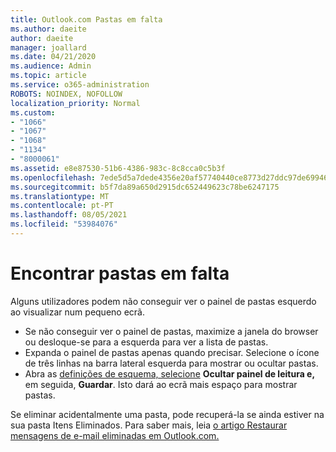 ```yaml
---
title: Outlook.com Pastas em falta
ms.author: daeite
author: daeite
manager: joallard
ms.date: 04/21/2020
ms.audience: Admin
ms.topic: article
ms.service: o365-administration
ROBOTS: NOINDEX, NOFOLLOW
localization_priority: Normal
ms.custom:
- "1066"
- "1067"
- "1068"
- "1134"
- "8000061"
ms.assetid: e8e87530-51b6-4386-983c-8c8cca0c5b3f
ms.openlocfilehash: 7ede5d5a7dede4356e20af57740440ce8773d27ddc97de699466ad05c1c7a4bb
ms.sourcegitcommit: b5f7da89a650d2915dc652449623c78be6247175
ms.translationtype: MT
ms.contentlocale: pt-PT
ms.lasthandoff: 08/05/2021
ms.locfileid: "53984076"
---
```

# <a name="find-missing-folders"></a>Encontrar pastas em falta

Alguns utilizadores podem não conseguir ver o painel de pastas esquerdo ao visualizar num pequeno ecrã.

- Se não conseguir ver o painel de pastas, maximize a janela do browser ou desloque-se para a esquerda para ver a lista de pastas.
- Expanda o painel de pastas apenas quando precisar. Selecione o ícone de três linhas na barra lateral esquerda para mostrar ou ocultar pastas.
- Abra as [definições de esquema, selecione](https://outlook.live.com/mail/options/mail/layout) **Ocultar painel de leitura e,** em seguida, **Guardar**. Isto dará ao ecrã mais espaço para mostrar pastas.

Se eliminar acidentalmente uma pasta, pode recuperá-la se ainda estiver na sua pasta Itens Eliminados. Para saber mais, leia [o artigo Restaurar mensagens de e-mail eliminadas em Outlook.com.](https://support.office.com/article/cf06ab1b-ae0b-418c-a4d9-4e895f83ed50)
